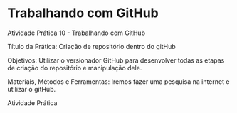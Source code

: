 # Trabalhando com GitHub
Atividade Prática 10 - Trabalhando com GitHub

Título da Prática: Criação de repositório dentro do gitHub

Objetivos: Utilizar o versionador GitHub para desenvolver todas as etapas de criação do repositório e manipulação dele.

Materiais, Métodos e Ferramentas: Iremos fazer uma pesquisa na internet e utilizar o gitHub.

Atividade Prática
